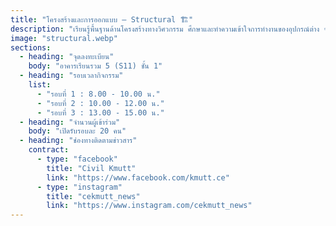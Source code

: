 ```yaml
---
title: "โครงสร้างและการออกแบบ – Structural 🏗️"
description: "เรียนรู้พื้นฐานด้านโครงสร้างทางวิศวกรรม ศึกษาและทำความเข้าใจการทำงานของอุปกรณ์ต่าง ๆ พร้อมบรรยายเนื้อหาเกี่ยวกับโครงสร้าง\n\n📌 ไฮไลท์กิจกรรม:\nทำความรู้จักอุปกรณ์และโปรแกรมที่ใช้ในงานโครงสร้าง ศึกษาและวิเคราะห์ตัวอย่างจากกรณีศึกษาของพิธีกร เข้าใจการออกแบบและการประยุกต์ใช้จริงในงานวิศวกรรม"
image: "structural.webp"
sections:
  - heading: "จุดลงทะเบียน"
    body: "อาคารเรียนรวม 5 (S11) ชั้น 1"
  - heading: "รอบเวลากิจกรรม"
    list:
      - "รอบที่ 1 : 8.00 - 10.00 น."
      - "รอบที่ 2 : 10.00 - 12.00 น."
      - "รอบที่ 3 : 13.00 - 15.00 น."
  - heading: "จำนวนผู้เข้าร่วม"
    body: "เปิดรับรอบละ 20 คน"
  - heading: "ช่องทางติดตามข่าวสาร"
    contract:
      - type: "facebook"
        title: "Civil Kmutt"
        link: "https://www.facebook.com/kmutt.ce"
      - type: "instagram"
        title: "cekmutt_news"
        link: "https://www.instagram.com/cekmutt_news"
---
```

